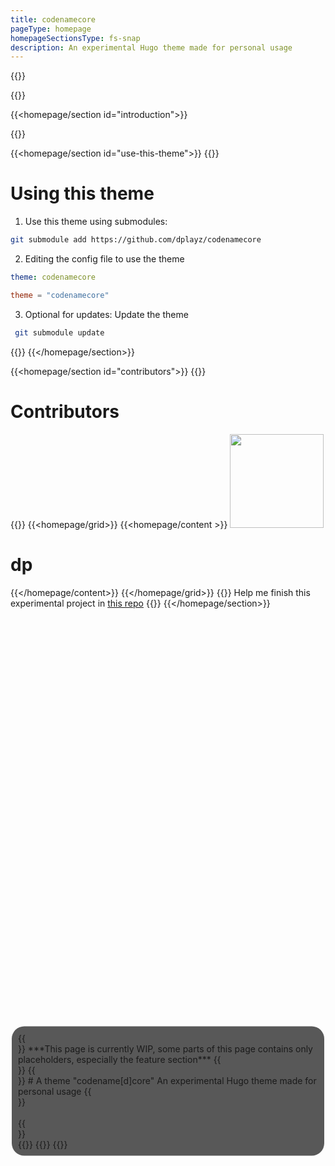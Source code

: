 ```yaml
---
title: codenamecore
pageType: homepage
homepageSectionsType: fs-snap
description: An experimental Hugo theme made for personal usage
---
```

{{<html>}}
<style>
    div.introductionContainer{
        background:rgba(34,34,34,0.75);
        padding:10px;
        border-radius: 20px;
        width:50%;
        margin:auto;
        display: grid;
        height:auto;
        transition:1s;
        transition-timing-function:cubic-bezier(0,1,.5,1);
        position: absolute;
        top: 45%;
        left: 50%; 
        transform: translate(-50%, -50%);     
    }
@media (max-width: 899px){
    div.introductionContainer{
        width:70%;
        margin:auto;
    }
}
</style>
{{</html>}}

{{<homepage/section id="introduction">}}
<div class="introductionContainer">
{{<md>}}
***This page is currently WIP, some parts of this page contains only placeholders, especially the feature section***
{{</md>}}
{{<md>}}
# A theme "codename[d]core"  
An experimental Hugo theme made for personal usage
{{</md>}}
<br>
<br>
{{<homepage/fs-snap-nextAnimatedButton name="Let's start!" icon-class="fa fa-angle-double-down fa-bounce" icon-side="both"/>}}
<br>
{{<anchorAnimatedButton href="https://github.com/dplayz/codenamecore" name="Repository" icon-class="fas fa-code-branch" icon-side="left"/>}}
{{<anchorAnimatedButton href="https://workstation.dplayzgames06.tk/" name="Tasks (Centralized)" icon-class="fas fa-list-check" icon-side="left" color="green"/>}}
{{<anchorAnimatedButton href="#use-this-theme" name="Use this theme" icon-class="fas fa-download" icon-side="left" color="green"/>}}
</div>
{{</homepage/section>}}

{{<homepage/section id="use-this-theme">}}
{{<md>}}
# Using this theme
1. Use this theme using submodules:  
```bash
git submodule add https://github.com/dplayz/codenamecore 
```
2. Editing the config file to use the theme
```yml
theme: codenamecore
```
```toml
theme = "codenamecore"
```
3. Optional for updates: Update the theme
```bash
 git submodule update
```
{{</md>}}
{{</homepage/section>}}

{{<homepage/section id="contributors">}}
{{<md>}}
# Contributors
{{</md>}}
{{<homepage/grid>}}
    {{<homepage/content >}}
        <img src="https://www.gravatar.com/avatar/f55b5bd7415b6f2357313097be685468?s=500" width="150px">
        <h1>dp</h1>
    {{</homepage/content>}} 
{{</homepage/grid>}}
{{<md>}}
Help me finish this experimental project in [this repo](https://github.com/dplayz/codenamecore)
{{</md>}}
{{</homepage/section>}}
